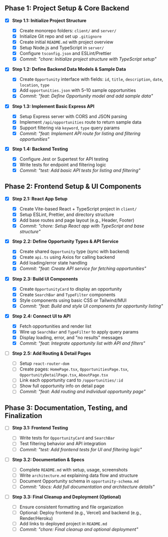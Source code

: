 ## Phase 1: Project Setup & Core Backend

- [x] **Step 1.1: Initialize Project Structure**

  - [x] Create monorepo folders: `client/` and `server/`
  - [x] Initialize Git repo and set up `.gitignore`
  - [x] Create initial `README.md` with project overview
  - [x] Setup Node.js and TypeScript in `server/`
  - [x] Configure `tsconfig.json` and ESLint/Prettier
  - [x] _Commit: "chore: Initialize project structure with TypeScript setup"_

- [x] **Step 1.2: Define Backend Data Models & Sample Data**

  - [x] Create `Opportunity` interface with fields: `id`, `title`, `description`, `date`, `location`, `type`
  - [x] Add `opportunities.json` with 5–10 sample opportunities
  - [x] _Commit: "feat: Define Opportunity model and add sample data"_

- [x] **Step 1.3: Implement Basic Express API**

  - [x] Setup Express server with CORS and JSON parsing
  - [x] Implement `/api/opportunities` route to return sample data
  - [x] Support filtering via `keyword`, `type` query params
  - [x] _Commit: "feat: Implement API route for listing and filtering opportunities"_

- [x] **Step 1.4: Backend Testing**
  - [x] Configure Jest or Supertest for API testing
  - [x] Write tests for endpoint and filtering logic
  - [x] _Commit: "test: Add basic API tests for listing and filtering"_

## Phase 2: Frontend Setup & UI Components

- [x] **Step 2.1: React App Setup**

  - [x] Create Vite-based React + TypeScript project in `client/`
  - [x] Setup ESLint, Prettier, and directory structure
  - [x] Add base routes and page layout (e.g., Header, Footer)
  - [x] _Commit: "chore: Setup React app with TypeScript and base structure"_

- [x] **Step 2.2: Define Opportunity Types & API Service**

  - [x] Create shared `Opportunity` type (sync with backend)
  - [x] Create `api.ts` using Axios for calling backend
  - [x] Add loading/error state handling
  - [x] _Commit: "feat: Create API service for fetching opportunities"_

- [x] **Step 2.3: Build UI Components**

  - [x] Create `OpportunityCard` to display an opportunity
  - [x] Create `SearchBar` and `TypeFilter` components
  - [x] Style components using basic CSS or Tailwind/MUI
  - [x] _Commit: "feat: Build and style UI components for opportunity listing"_

- [x] **Step 2.4: Connect UI to API**
  - [x] Fetch opportunities and render list
  - [x] Wire up `SearchBar` and `TypeFilter` to apply query params
  - [x] Display loading, error, and "no results" messages
  - [x] _Commit: "feat: Integrate opportunity list with API and filters"_
- [ ] **Step 2.5: Add Routing & Detail Pages**

  - [ ] Setup `react-router-dom`
  - [ ] Create pages: `HomePage.tsx`, `OpportunitiesPage.tsx`, `OpportunityDetailPage.tsx`, `AboutPage.tsx`
  - [ ] Link each opportunity card to `/opportunities/:id`
  - [ ] Show full opportunity info on detail page
  - [ ] _Commit: "feat: Add routing and individual opportunity page"_

## Phase 3: Documentation, Testing, and Finalization

- [ ] **Step 3.1: Frontend Testing**

  - [ ] Write tests for `OpportunityCard` and `SearchBar`
  - [ ] Test filtering behavior and API integration
  - [ ] _Commit: "test: Add frontend tests for UI and filtering logic"_

- [ ] **Step 3.2: Documentation & Specs**

  - [ ] Complete `README.md` with setup, usage, screenshots
  - [ ] Write `architecture.md` explaining data flow and structure
  - [ ] Document Opportunity schema in `opportunity-schema.md`
  - [ ] _Commit: "docs: Add full documentation and architecture details"_

- [ ] **Step 3.3: Final Cleanup and Deployment (Optional)**
  - [ ] Ensure consistent formatting and file organization
  - [ ] Optional: Deploy frontend (e.g., Vercel) and backend (e.g., Render/Heroku)
  - [ ] Add links to deployed project in `README.md`
  - [ ] _Commit: "chore: Final cleanup and optional deployment"_
